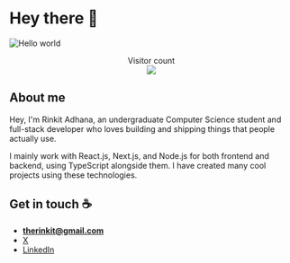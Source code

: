 # Hey there :wave:

<img src="https://github.com/rinkitadhana/rinkitadhana/assets/115058302/81855ae1-cfb8-45c5-b7c8-5f52407c74bb" alt="Hello world">

<p align="center"> 
  Visitor count<br>
  <img src="https://profile-counter.glitch.me/rinkitadhana/count.svg" />
</p>

## About me

Hey, I'm Rinkit Adhana, an undergraduate Computer Science student and full-stack developer who loves building and shipping things that people actually use.

I mainly work with React.js, Next.js, and Node.js for both frontend and backend, using TypeScript alongside them. I have created many cool projects using these technologies.
## Get in touch :coffee:

- **therinkit@gmail.com**
- [X ](https://x.com/damnGruz)
- [LinkedIn](https://www.linkedin.com/in/rinkitadhana)

